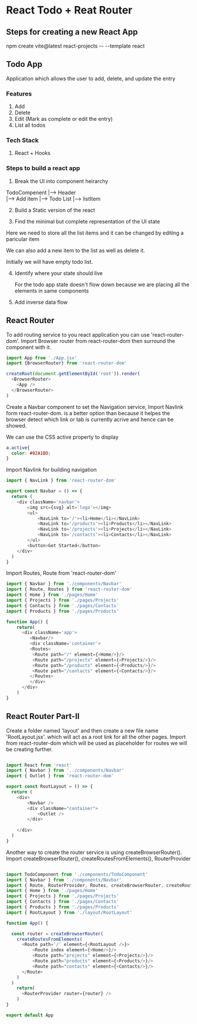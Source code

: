 # React Todo + Reat Router

## Steps for creating a new React App

npm create vite@latest react-projects -- --template react

## Todo App

Application which allows the user to add, delete, and update the entry

### Features

1. Add
2. Delete
3. Edit (Mark as complete or edit the entry)
4. List all todos

### Tech Stack

1. React + Hooks

### Steps to build a react app

1. Break the UI into component heirarchy

TodoCompenent
    |-->    Header  
    |-->    Add item 
    |-->    Todo List
                |-->  listItem 

2. Build a Static version of the react

3. Find the minimal but complete representation of the UI state

Here we need to store all the list items and it can be changed by editing a paricular item 

We can also add a new item to the list as well as delete it. 

Initially we will have empty todo list. 


4. Identify where your state should live

    For the todo app state doesn't flow down because we are placing all the elements in same components

5.  Add inverse data flow

## React Router

To add routing service to you react application you can use 'react-router-dom'. Import Browser router from react-router-dom then surround the <App /> component with it. 

```Javascript 
import App from './App.jsx'
import {BrowserRouter} from 'react-router-dom'

createRoot(document.getElementById('root')).render(
  <BrowserRouter>
    <App />
  </BrowserRouter>
) 
```

Create a Navbar component to set the Navigation service, Import Navlink form react-router-dom. <Navlink /> is a better option than <Link /> because it helpes the browser detect which link or tab is currently acrive and hence can be showed.

We can use the CSS active property to display 

```CSS 
a.active{
  color: #02A1BD;
}
```
Import Navlink for building navigation

```Javascript  
import { NavLink } from 'react-router-dom'

export const Navbar = () => {
  return (
    <div className='navbar'>
        <img src={svg} alt='logo'></img>
        <ul>
            <NavLink to='/'><li>Home</li></NavLink>
            <NavLink to='/products'><li>Products</li></NavLink>
            <NavLink to='/projects'><li>Projects</li></NavLink>
            <NavLink to='/contacts'><li>Contacts</li></NavLink>
        </ul>
        <button>Get Started</button>
    </div>
  )
}
```

Import Routes, Route from 'react-router-dom' 

```Javascript 
import { Navbar } from './components/Navbar'
import { Route, Routes } from 'react-router-dom'
import { Home } from './pages/Home'
import { Projects } from './pages/Projects'
import { Contacts } from './pages/Contacts'
import { Products } from './pages/Products'

function App() {
    return(
      <div className='app'>
         <Navbar/>
         <div className='container'>
         <Routes>
          <Route path="/" element={<Home/>}/>
          <Route path="/projects" element={<Projects/>}/>
          <Route path="/products" element={<Products/>}/>
          <Route path="/contacts" element={<Contacts/>}/>
         </Routes>
         </div>
      </div>
    )
}
```

## React Router Part-II

Create a folder named 'layout' and then create a new file name 'RootLayout.jsx'. which will act as a root link for all the other pages. Import <Outlet /> from react-router-dom which will be used as placeholder for routes we will be creating further.

```Javascript 

import React from 'react'
import { Navbar } from '../components/Navbar'
import { Outlet } from 'react-router-dom'

export const RootLayout = () => {
  return (
    <div>
        <Navbar />
        <div className="container">
            <Outlet />
        </div>
        
    </div>
  )
}

```

Another way to create the router service is using createBrowserRouter(). Import createBrowserRouter(), createRoutesFromElements(), RouterProvider

```Javascript 

import TodoComponent from './components/TodoComponent'
import { Navbar } from './components/Navbar'
import { Route, RouterProvider, Routes, createBrowserRouter, createRoutesFromElements } from 'react-router-dom'
import { Home } from './pages/Home'
import { Projects } from './pages/Projects'
import { Contacts } from './pages/Contacts'
import { Products } from './pages/Products'
import { RootLayout } from './layout/RootLayout'

function App() {

  const router = createBrowserRouter(
    createRoutesFromElements(
      <Route path='/' element={<RootLayout />}>
          <Route index element={<Home/>}/>
          <Route path="projects" element={<Projects/>}/>
          <Route path="products" element={<Products/>}/>
          <Route path="contacts" element={<Contacts/>}/>
      </Route>
    )
  )
    return(
      <RouterProvider router={router} />
    )
}

export default App

```



